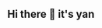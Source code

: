 ## Hi there 👋 it's yan

<!--
**febriansya/febriansya** is a ✨ _special_ ✨ repository because its `README.md` (this file) appears on your GitHub profile.

Here are some ideas to get you started:

- 🔭 I’m currently Not working Still finding a job
- 🌱 I’m currently learning Jetpack Compose
- 📫 How to reach me: [linkedin](https://www.linkedin.com/in/yan-febriansyah-28bb56180/)
-->

